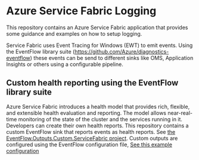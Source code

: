 # Azure Service Fabric Logging

This repository contains an Azure Service Fabric application that provides some guidance and examples on how to setup logging.           

Service Fabric uses Event Tracing for Windows (EWT) to emit events. Using the EventFlow library suite (https://github.com/Azure/diagnostics-eventflow) these events can be send to different sinks like OMS, Application Insights or others using a configurable pipeline.

## Custom health reporting using the EventFlow library suite

Azure Service Fabric introduces a health model that provides rich, flexible, and extensible health evaluation and reporting. The model allows near-real-time monitoring of the state of the cluster and the services running in it. Developers can create their own health reports. This repository contains a custom EventFlow sink that reports events as health reports. See [the EventFlow.Outputs.Custom.ServiceFabric project](EventFlow.Outputs.Custom.ServiceFabric). Custom outputs are configured using the EventFlow configuration file, [See this example configuration](WebApi/PackageRoot/Config/eventFlowConfig.json)

